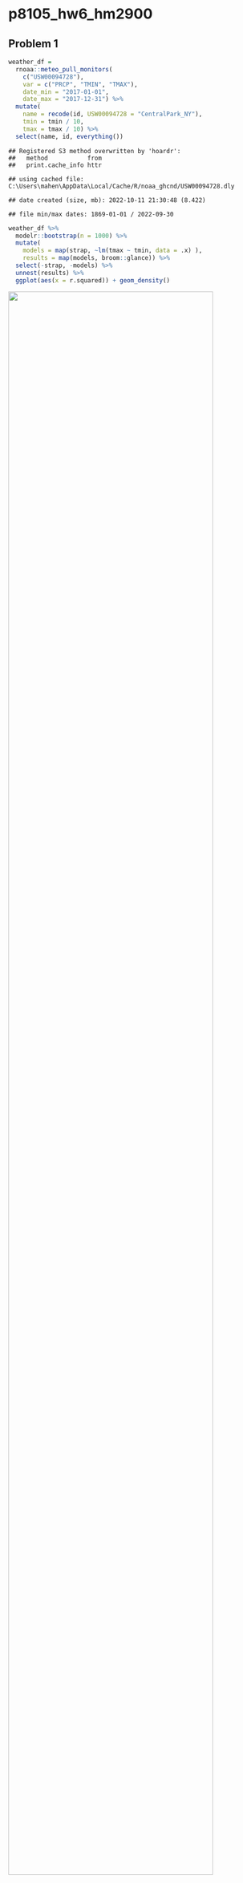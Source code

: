 p8105_hw6_hm2900
================

## Problem 1

``` r
weather_df = 
  rnoaa::meteo_pull_monitors(
    c("USW00094728"),
    var = c("PRCP", "TMIN", "TMAX"), 
    date_min = "2017-01-01",
    date_max = "2017-12-31") %>%
  mutate(
    name = recode(id, USW00094728 = "CentralPark_NY"),
    tmin = tmin / 10,
    tmax = tmax / 10) %>%
  select(name, id, everything())
```

    ## Registered S3 method overwritten by 'hoardr':
    ##   method           from
    ##   print.cache_info httr

    ## using cached file: C:\Users\mahen\AppData\Local/Cache/R/noaa_ghcnd/USW00094728.dly

    ## date created (size, mb): 2022-10-11 21:30:48 (8.422)

    ## file min/max dates: 1869-01-01 / 2022-09-30

``` r
weather_df %>% 
  modelr::bootstrap(n = 1000) %>% 
  mutate(
    models = map(strap, ~lm(tmax ~ tmin, data = .x) ),
    results = map(models, broom::glance)) %>% 
  select(-strap, -models) %>% 
  unnest(results) %>% 
  ggplot(aes(x = r.squared)) + geom_density()
```

<img src="p8105_hw6_hm2900_files/figure-gfm/unnamed-chunk-2-1.png" width="90%" />

In this example, the $\hat{r}^2$ value is high, and the upper bound at 1
may be a cause for the generally skewed shape of the distribution. If we
wanted to construct a confidence interval for $R^2$, we could take the
2.5% and 97.5% quantiles of the estimates across bootstrap samples.
However, because the shape isn’t symmetric, using the mean +/- 1.96
times the standard error probably wouldn’t work well.

We can produce a distribution for $\log(\beta_0 * \beta1)$ using a
similar approach, with a bit more wrangling before we make our plot.

``` r
weather_df %>% 
  modelr::bootstrap(n = 1000) %>% 
  mutate(
    models = map(strap, ~lm(tmax ~ tmin, data = .x) ),
    results = map(models, broom::tidy)) %>% 
  select(-strap, -models) %>% 
  unnest(results) %>% 
  select(id = `.id`, term, estimate) %>% 
  pivot_wider(
    names_from = term, 
    values_from = estimate) %>% 
  rename(beta0 = `(Intercept)`, beta1 = tmin) %>% 
  mutate(log_b0b1 = log(beta0 * beta1)) %>% 
  ggplot(aes(x = log_b0b1)) + geom_density()
```

<img src="p8105_hw6_hm2900_files/figure-gfm/unnamed-chunk-3-1.png" width="90%" />

As with $r^2$, this distribution is somewhat skewed and has some
outliers.

The point of this is not to say you should always use the bootstrap –
it’s possible to establish “large sample” distributions for strange
parameters / values / summaries in a lot of cases, and those are great
to have. But it is helpful to know that there’s a way to do inference
even in tough cases.

## Problem 2

Load the dataset

``` r
homicides_df = read_csv("./data/homicide-data.csv")

homicides_new = 
  homicides_df %>% 
  janitor::clean_names() %>% 
  mutate(city_state = str_c(city, state, sep = "_")) %>% 
  filter(!city_state %in% c("Dallas_TX", "Phoenix_AZ", "Kansas City_MO", "Tulsa_AL"), victim_race %in% c("Black", "White")) %>% 
  mutate(
    victim_age = as.numeric(victim_age),
    resolved = as.numeric(disposition == "Closed by arrest"),
    victim_race = fct_relevel(victim_race, "White"),
    victim_sex = fct_relevel(victim_sex, "Female"))
```

For the city of Baltimore, MD, use the glm function to fit a logistic
regression with resolved vs unresolved as the outcome and victim age,
sex and race as predictors.

``` r
baltimore_glm = 
  homicides_new %>% 
  filter(city_state == "Baltimore_MD") %>% 
  glm(resolved ~ victim_age + victim_sex + victim_race, family = binomial(), data = .) %>% 
  broom::tidy()

baltimore_glm
```

    ## # A tibble: 4 × 5
    ##   term             estimate std.error statistic  p.value
    ##   <chr>               <dbl>     <dbl>     <dbl>    <dbl>
    ## 1 (Intercept)       1.15      0.237        4.87 1.14e- 6
    ## 2 victim_age       -0.00673   0.00332     -2.02 4.30e- 2
    ## 3 victim_sexMale   -0.854     0.138       -6.18 6.26e-10
    ## 4 victim_raceBlack -0.842     0.175       -4.82 1.45e- 6

Now run glm for each of the cities in your dataset, and extract the
adjusted odds ratio (and CI) for solving homicides comparing male
victims to female victims.

``` r
all_glm = 
  homicides_new %>% 
  nest(all_cities = -city_state) %>%
  mutate(
    models = map(.x = all_cities, ~glm(resolved ~ victim_age + victim_sex + victim_race, family = binomial(), data = .)),
    results = map(models, broom::tidy)) %>% 
  select(-models, -all_cities) %>% 
  unnest(cols = results) %>% 
  mutate(
    OR = exp(estimate),
    CI_lower = exp(estimate - 1.96 * std.error),
    CI_upper = exp(estimate + 1.96 * std.error)) %>% 
  filter(term == "victim_sexMale") %>% 
  select(city_state, OR, CI_lower, CI_upper)

all_glm %>% 
  knitr::kable(digits = 3)
```

| city_state        |    OR | CI_lower | CI_upper |
|:------------------|------:|---------:|---------:|
| Albuquerque_NM    | 1.767 |    0.831 |    3.761 |
| Atlanta_GA        | 1.000 |    0.684 |    1.463 |
| Baltimore_MD      | 0.426 |    0.325 |    0.558 |
| Baton Rouge_LA    | 0.381 |    0.209 |    0.695 |
| Birmingham_AL     | 0.870 |    0.574 |    1.318 |
| Boston_MA         | 0.674 |    0.356 |    1.276 |
| Buffalo_NY        | 0.521 |    0.290 |    0.935 |
| Charlotte_NC      | 0.884 |    0.557 |    1.403 |
| Chicago_IL        | 0.410 |    0.336 |    0.501 |
| Cincinnati_OH     | 0.400 |    0.236 |    0.677 |
| Columbus_OH       | 0.532 |    0.378 |    0.750 |
| Denver_CO         | 0.479 |    0.236 |    0.971 |
| Detroit_MI        | 0.582 |    0.462 |    0.734 |
| Durham_NC         | 0.812 |    0.392 |    1.683 |
| Fort Worth_TX     | 0.669 |    0.397 |    1.127 |
| Fresno_CA         | 1.335 |    0.580 |    3.071 |
| Houston_TX        | 0.711 |    0.558 |    0.907 |
| Indianapolis_IN   | 0.919 |    0.679 |    1.242 |
| Jacksonville_FL   | 0.720 |    0.537 |    0.966 |
| Las Vegas_NV      | 0.837 |    0.608 |    1.154 |
| Long Beach_CA     | 0.410 |    0.156 |    1.082 |
| Los Angeles_CA    | 0.662 |    0.458 |    0.956 |
| Louisville_KY     | 0.491 |    0.305 |    0.790 |
| Memphis_TN        | 0.723 |    0.529 |    0.988 |
| Miami_FL          | 0.515 |    0.304 |    0.872 |
| Milwaukee_wI      | 0.727 |    0.499 |    1.060 |
| Minneapolis_MN    | 0.947 |    0.478 |    1.875 |
| Nashville_TN      | 1.034 |    0.685 |    1.562 |
| New Orleans_LA    | 0.585 |    0.422 |    0.811 |
| New York_NY       | 0.262 |    0.138 |    0.499 |
| Oakland_CA        | 0.563 |    0.365 |    0.868 |
| Oklahoma City_OK  | 0.974 |    0.624 |    1.520 |
| Omaha_NE          | 0.382 |    0.203 |    0.721 |
| Philadelphia_PA   | 0.496 |    0.378 |    0.652 |
| Pittsburgh_PA     | 0.431 |    0.265 |    0.700 |
| Richmond_VA       | 1.006 |    0.498 |    2.033 |
| San Antonio_TX    | 0.705 |    0.398 |    1.249 |
| Sacramento_CA     | 0.669 |    0.335 |    1.337 |
| Savannah_GA       | 0.867 |    0.422 |    1.780 |
| San Bernardino_CA | 0.500 |    0.171 |    1.462 |
| San Diego_CA      | 0.413 |    0.200 |    0.855 |
| San Francisco_CA  | 0.608 |    0.317 |    1.165 |
| St. Louis_MO      | 0.703 |    0.530 |    0.932 |
| Stockton_CA       | 1.352 |    0.621 |    2.942 |
| Tampa_FL          | 0.808 |    0.348 |    1.876 |
| Tulsa_OK          | 0.976 |    0.614 |    1.552 |
| Washington_DC     | 0.690 |    0.468 |    1.017 |

Create a plot that shows the estimated ORs and CIs for each city.
Organize cities according to estimated OR, and comment on the plot.

``` r
orci_plot = 
  all_glm %>% 
  mutate(city_state = fct_reorder(city_state, OR)) %>% 
  ggplot(aes(x = city_state, y = OR)) +
  geom_point() +
  ylim(0, 4) +
  geom_errorbar(aes(ymin = CI_lower, ymax = CI_upper)) + 
  theme(axis.text.x = element_text(angle = 90, vjust = 0.5, hjust = 1))

orci_plot
```

<img src="p8105_hw6_hm2900_files/figure-gfm/unnamed-chunk-7-1.png" width="90%" />

Based on the plot, we can see that New York has the lowest adjusted odds
ratio and Albuquerque has the highest adjusted odds ratio. Meanwhile,
most of adjusted odds ratios are below 1, which indicates that the odds
of having a resolved homicide among male victims is lower than the odds
of having a resolved homicide among female victims in those cities.
Except a few cities have much higher adjusted odds ratios, those with
higher ORs also have much wider range in CIs than others’.

## Problem 3

Load and clean the data for regression analysis (i.e. convert numeric to
factor where appropriate, check for missing data, etc.).

``` r
bw_df = read_csv("./data/birthweight.csv")
```

    ## Rows: 4342 Columns: 20
    ## ── Column specification ────────────────────────────────────────────────────────
    ## Delimiter: ","
    ## dbl (20): babysex, bhead, blength, bwt, delwt, fincome, frace, gaweeks, malf...
    ## 
    ## ℹ Use `spec()` to retrieve the full column specification for this data.
    ## ℹ Specify the column types or set `show_col_types = FALSE` to quiet this message.

``` r
bw_tidy = 
  bw_df %>% 
  mutate(babysex = as.factor(babysex),
         frace = as.factor(frace),
         malform = as.factor(malform),
         mrace = as.factor(mrace)) 

sum(is.na(bw_tidy))
```

    ## [1] 0

No missing data in the dataset.

Propose a regression model for birthweight.

First, test for relationship between birthweight and possibly related
variables.

``` r
plot(x = bw_tidy$bhead, y = bw_tidy$bwt)
```

<img src="p8105_hw6_hm2900_files/figure-gfm/unnamed-chunk-9-1.png" width="90%" />

``` r
plot(x = bw_tidy$blength, y = bw_tidy$bwt)
```

<img src="p8105_hw6_hm2900_files/figure-gfm/unnamed-chunk-9-2.png" width="90%" />

``` r
plot(x = bw_tidy$delwt, y = bw_tidy$bwt)
```

<img src="p8105_hw6_hm2900_files/figure-gfm/unnamed-chunk-9-3.png" width="90%" />

``` r
plot(x = bw_tidy$fincome, y = bw_tidy$bwt)
```

<img src="p8105_hw6_hm2900_files/figure-gfm/unnamed-chunk-9-4.png" width="90%" />

``` r
plot(x = bw_tidy$gaweeks, y = bw_tidy$bwt)
```

<img src="p8105_hw6_hm2900_files/figure-gfm/unnamed-chunk-9-5.png" width="90%" />

``` r
plot(x = bw_tidy$ppwt, y = bw_tidy$bwt)
```

<img src="p8105_hw6_hm2900_files/figure-gfm/unnamed-chunk-9-6.png" width="90%" />

``` r
plot(x = bw_tidy$wtgain, y = bw_tidy$bwt)
```

<img src="p8105_hw6_hm2900_files/figure-gfm/unnamed-chunk-9-7.png" width="90%" />

``` r
bw_tidy %>%
  group_by(babysex) %>%
  ggplot(aes(x = bwt, color = babysex)) +
  geom_density() +
  labs(title = "density plot of bwt by baby's sex")
```

<img src="p8105_hw6_hm2900_files/figure-gfm/unnamed-chunk-9-8.png" width="90%" />

``` r
bw_tidy %>%
  group_by(mrace) %>%
  ggplot(aes(x = bwt, color = mrace)) +
  geom_density() +
  labs(title = "density plot of bwt by mother's race")
```

<img src="p8105_hw6_hm2900_files/figure-gfm/unnamed-chunk-9-9.png" width="90%" />

``` r
bw_tidy %>%
  group_by(frace) %>%
  ggplot(aes(x = bwt, color = frace)) +
  geom_density() +
  labs(title = "density plot of bwt by father's race")
```

<img src="p8105_hw6_hm2900_files/figure-gfm/unnamed-chunk-9-10.png" width="90%" />

``` r
bw_tidy %>%
  group_by(malform) %>%
  ggplot(aes(x = bwt, color = malform)) +
  geom_density() +
  labs(title = "density plot of bwt by presence of malformations")
```

<img src="p8105_hw6_hm2900_files/figure-gfm/unnamed-chunk-9-11.png" width="90%" />

Based on the plots, we can see that baby’s head circumference at birth
and baby’s length at birth seem to have linear relationships with baby’s
birth weight.

``` r
m1 = lm(bwt ~ bhead + blength, data = bw_tidy)

m1_results = 
  bw_tidy %>% 
  select(bwt, bhead, blength) %>%
  modelr::add_predictions(m1) %>%
  modelr::add_residuals(m1)

plot_bwt_bhead =
  m1_results %>%
  ggplot(aes(x = bhead, y =  resid)) +
  geom_violin() 

plot_bwt_bhead
```

<img src="p8105_hw6_hm2900_files/figure-gfm/unnamed-chunk-10-1.png" width="90%" />

``` r
plot_bwt_blength = 
  m1_results %>%
  ggplot(aes(x = blength, y =  resid)) +
  geom_violin() 

plot_bwt_blength
```

<img src="p8105_hw6_hm2900_files/figure-gfm/unnamed-chunk-10-2.png" width="90%" />

The residual plots show that 1. baby’s head circumference at birth on x
and residual on y; 2. baby’s length at birth on x and residual on y.

Compare your model to two others:

Model 2: One using length at birth and gestational age as predictors
(main effects only)

``` r
m2 = 
  lm(bwt ~ blength + gaweeks, data = bw_tidy) %>%
  broom::tidy()

m2
```

    ## # A tibble: 3 × 5
    ##   term        estimate std.error statistic  p.value
    ##   <chr>          <dbl>     <dbl>     <dbl>    <dbl>
    ## 1 (Intercept)  -4348.      98.0      -44.4 0       
    ## 2 blength        129.       1.99      64.6 0       
    ## 3 gaweeks         27.0      1.72      15.7 2.36e-54

Model 3: One using head circumference, length, sex, and all interactions
(including the three-way interaction) between these

``` r
m3 = 
  lm(bwt ~ bhead + blength + babysex + bhead*blength + bhead*babysex + blength*babysex + bhead*blength*babysex, data = bw_tidy) %>%
  broom::tidy()

m3
```

    ## # A tibble: 8 × 5
    ##   term                    estimate std.error statistic      p.value
    ##   <chr>                      <dbl>     <dbl>     <dbl>        <dbl>
    ## 1 (Intercept)            -7177.     1265.       -5.67  0.0000000149
    ## 2 bhead                    182.       38.1       4.78  0.00000184  
    ## 3 blength                  102.       26.2       3.90  0.0000992   
    ## 4 babysex2                6375.     1678.        3.80  0.000147    
    ## 5 bhead:blength             -0.554     0.780    -0.710 0.478       
    ## 6 bhead:babysex2          -198.       51.1      -3.88  0.000105    
    ## 7 blength:babysex2        -124.       35.1      -3.52  0.000429    
    ## 8 bhead:blength:babysex2     3.88      1.06      3.67  0.000245

Make this comparison in terms of the cross-validated prediction error;
use crossv_mc and functions in purrr as appropriate.

``` r
bw_cv = 
  crossv_mc(bw_tidy, 100) %>% 
  mutate(
    train = map(train, as_tibble),
    test = map(test, as_tibble)) %>% 
  mutate(
    m1_cv = map(train, ~lm(bwt ~ wtgain, data = .x)),
    m2_cv = map(train, ~lm(bwt ~ blength + gaweeks, data = .x)),
    m3_cv = map(train, ~lm(bwt ~ bhead + blength + babysex + bhead*blength + bhead*babysex + blength*babysex + bhead*blength*babysex, data = .x))) %>% 
  mutate(
    rmse_m1 = map2_dbl(m1_cv, test, ~rmse(model = .x, data = .y)),
    rmse_m2 = map2_dbl(m2_cv, test, ~rmse(model = .x, data = .y)), 
    rmse_m3 = map2_dbl(m3_cv, test, ~rmse(model = .x, data = .y)))

bw_cv_plot = 
  bw_cv %>% 
  select(starts_with("rmse")) %>% 
  pivot_longer(everything(), 
               names_to = "model",
               values_to = "rmse",
               names_prefix = "rmse_") %>% 
  ggplot(aes(x = model, y = rmse)) + geom_violin()

bw_cv_plot
```

<img src="p8105_hw6_hm2900_files/figure-gfm/unnamed-chunk-13-1.png" width="90%" />

From the violin plot above, we can see that model 1 has the largest rmse
among all three models while model 3 has the smallest rmse. This means
that the model 3 is the best among all the three models.

